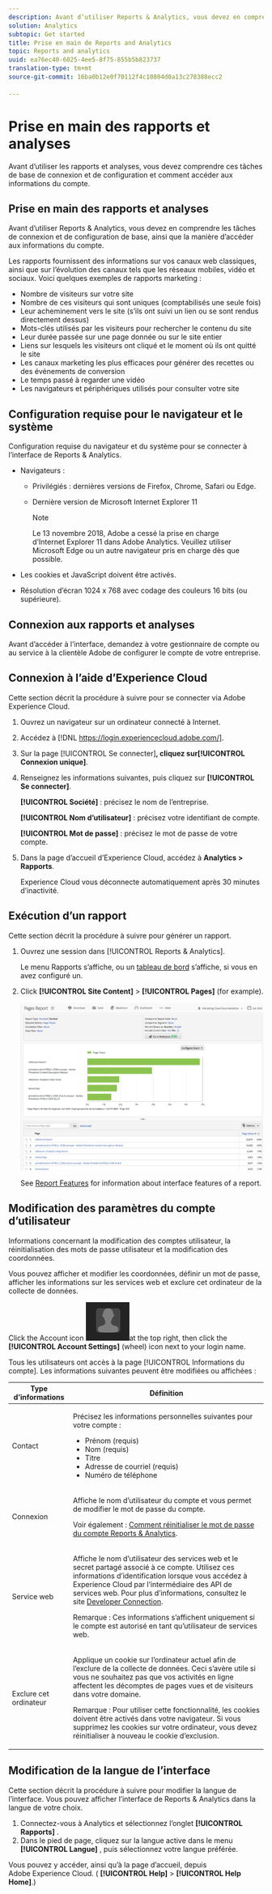 ```yaml
---
description: Avant d’utiliser Reports & Analytics, vous devez en comprendre les tâches de connexion et de configuration de base, ainsi que la manière d’accéder aux informations du compte.
solution: Analytics
subtopic: Get started
title: Prise en main de Reports and Analytics
topic: Reports and analytics
uuid: ea76ec40-6025-4ee5-8f75-855b5b823737
translation-type: tm+mt
source-git-commit: 16ba0b12e0f70112f4c10804d0a13c278388ecc2

---
```



# Prise en main des rapports et analyses

Avant d’utiliser les rapports et analyses, vous devez comprendre ces tâches de base de connexion et de configuration et comment accéder aux informations du compte.

## Prise en main des rapports et analyses

Avant d’utiliser Reports &amp; Analytics, vous devez en comprendre les tâches de connexion et de configuration de base, ainsi que la manière d’accéder aux informations du compte.

Les rapports fournissent des informations sur vos canaux web classiques, ainsi que sur l’évolution des canaux tels que les réseaux mobiles, vidéo et sociaux. Voici quelques exemples de rapports marketing :

* Nombre de visiteurs sur votre site
* Nombre de ces visiteurs qui sont uniques (comptabilisés une seule fois)
* Leur acheminement vers le site (s’ils ont suivi un lien ou se sont rendus directement dessus)
* Mots-clés utilisés par les visiteurs pour rechercher le contenu du site
* Leur durée passée sur une page donnée ou sur le site entier
* Liens sur lesquels les visiteurs ont cliqué et le moment où ils ont quitté le site
* Les canaux marketing les plus efficaces pour générer des recettes ou des événements de conversion
* Le temps passé à regarder une vidéo
* Les navigateurs et périphériques utilisés pour consulter votre site

## Configuration requise pour le navigateur et le système

Configuration requise du navigateur et du système pour se connecter à l’interface de Reports &amp; Analytics.

* Navigateurs :

   * Privilégiés : dernières versions de Firefox, Chrome, Safari ou Edge.
   * Dernière version de Microsoft Internet Explorer 11

      >[!NOTE]
      >
      >Le 13 novembre 2018, Adobe a cessé la prise en charge d’Internet Explorer 11 dans Adobe Analytics. Veuillez utiliser Microsoft Edge ou un autre navigateur pris en charge dès que possible.

* Les cookies et JavaScript doivent être activés.
* Résolution d’écran 1024 x 768 avec codage des couleurs 16 bits (ou supérieure).

## Connexion aux rapports et analyses

Avant d’accéder à l’interface, demandez à votre gestionnaire de compte ou au service à la clientèle Adobe de configurer le compte de votre entreprise.

## Connexion à l’aide d’Experience Cloud

Cette section décrit la procédure à suivre pour se connecter via Adobe Experience Cloud.

1. Ouvrez un navigateur sur un ordinateur connecté à Internet.
1. Accédez à [!DNL https://login.experiencecloud.adobe.com/].
1. Sur la page [!UICONTROL Se connecter]**, cliquez sur[!UICONTROL Connexion unique]**.
1. Renseignez les informations suivantes, puis cliquez sur **[!UICONTROL Se connecter]**.

   **[!UICONTROL Société]** : précisez le nom de l’entreprise.

   **[!UICONTROL Nom d’utilisateur]** : précisez votre identifiant de compte. 

   **[!UICONTROL Mot de passe]** : précisez le mot de passe de votre compte. 
1. Dans la page d’accueil d’Experience Cloud, accédez à **Analytics &gt; Rapports**.

   Experience Cloud vous déconnecte automatiquement après 30 minutes d’inactivité.

## Exécution d’un rapport

Cette section décrit la procédure à suivre pour générer un rapport.

1. Ouvrez une session dans [!UICONTROL Reports &amp; Analytics].

   Le menu Rapports s’affiche, ou un [tableau de bord](/help/analyze/reports-analytics/dashboard.md) s’affiche, si vous en avez configuré un.

1. Click **[!UICONTROL Site Content]** &gt; **[!UICONTROL Pages]** (for example).

   ![](assets/pages_report.png)

   See [Report Features](/help/analyze/reports-analytics/overview/report-overview.md) for information about interface features of a report.

## Modification des paramètres du compte d’utilisateur

Informations concernant la modification des comptes utilisateur, la réinitialisation des mots de passe utilisateur et la modification des coordonnées.

Vous pouvez afficher et modifier les coordonnées, définir un mot de passe, afficher les informations sur les services web et exclure cet ordinateur de la collecte de données.

Click the Account icon ![](assets/account.png)at the top right, then click the **[!UICONTROL Account Settings]** (wheel) icon next to your login name.

Tous les utilisateurs ont accès à la page [!UICONTROL Informations du compte]. Les informations suivantes peuvent être modifiées ou affichées :

<table id="table_58F5D292485F45F9902B372E4E1E3103"> 
 <thead> 
  <tr> 
   <th colname="col1" class="entry"> Type d’informations </th> 
   <th colname="col2" class="entry"> Définition </th> 
  </tr> 
 </thead>
 <tbody> 
  <tr> 
   <td> <p>Contact </p> </td> 
   <td> <p>Précisez les informations personnelles suivantes pour votre compte : </p> 
    <ul id="ul_7925E35904EB47E3AC648FA80A09EF91"> 
     <li id="li_CDD8D7B73A1D4C78A41FF02BD0E5E788">Prénom (requis) </li> 
     <li id="li_7255F50ABFFA4EE8A0A9D04F92BE432D">Nom (requis) </li> 
     <li id="li_3DF6107291CC4D46AAA0E4A13D59128F">Titre </li> 
     <li id="li_B5BE95E0FE594939A2D4C6680A6B8BDD">Adresse de courriel (requis) </li> 
     <li id="li_B764239241CE4F1CA74F77D796E7AB1D">Numéro de téléphone </li> 
    </ul> </td> 
  </tr> 
  <tr> 
   <td> <p> Connexion </p> </td> 
   <td> <p>Affiche le nom d’utilisateur du compte et vous permet de modifier le mot de passe du compte. </p> <p>Voir également : <a href="https://helpx.adobe.com/analytics/kb/How-to-Reset-Report-and-analytics-password.html"  >Comment réinitialiser le mot de passe du compte Reports &amp; Analytics</a>. </p> </td> 
  </tr> 
  <tr> 
   <td> <p>Service web </p> </td> 
   <td> <p>Affiche le nom d’utilisateur des services web et le secret partagé associé à ce compte. Utilisez ces informations d’identification lorsque vous accédez à Experience Cloud par l’intermédiaire des API de services web. Pour plus d’informations, consultez le site <a href="https://marketing.adobe.com/developer"  >Developer Connection</a>. </p> <p> <p>Remarque : Ces informations s’affichent uniquement si le compte est autorisé en tant qu’utilisateur de services web. </p> </p> </td> 
  </tr> 
  <tr> 
   <td> <p> Exclure cet ordinateur </p> </td> 
   <td> <p>Applique un cookie sur l’ordinateur actuel afin de l’exclure de la collecte de données. Ceci s’avère utile si vous ne souhaitez pas que vos activités en ligne affectent les décomptes de pages vues et de visiteurs dans votre domaine. </p> <p> <p>Remarque : Pour utiliser cette fonctionnalité, les cookies doivent être activés dans votre navigateur. Si vous supprimez les cookies sur votre ordinateur, vous devez réinitialiser à nouveau le cookie d’exclusion. </p> </p> </td> 
  </tr> 
 </tbody> 
</table>

## Modification de la langue de l’interface

Cette section décrit la procédure à suivre pour modifier la langue de l’interface. Vous pouvez afficher l’interface de Reports &amp; Analytics dans la langue de votre choix.

1. Connectez-vous à Analytics et sélectionnez l’onglet **[!UICONTROL Rapports]** .
1. Dans le pied de page, cliquez sur la langue active dans le menu **[!UICONTROL Langue]** , puis sélectionnez votre langue préférée.

Vous pouvez y accéder, ainsi qu’à la page d’accueil, depuis Adobe Experience Cloud. ( **[!UICONTROL Help]** &gt; **[!UICONTROL Help Home]**.)
